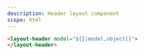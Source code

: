 ```yaml
---
description: Header layout component
scope: html
---
```


```html
<layout-header model="${1|model,object|}">
</layout-header>
```
